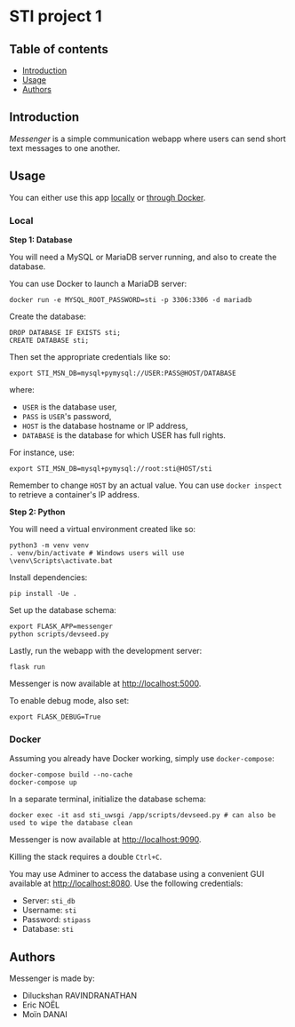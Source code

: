 # STI project 1

## Table of contents

- [Introduction](#introduction)
- [Usage](#usage)
- [Authors](#authors)

## Introduction

_Messenger_ is a simple communication webapp where users can send short text messages to one another.

## Usage

You can either use this app [locally](#local) or [through Docker](#docker).

### Local

__Step 1: Database__

You will need a MySQL or MariaDB server running, and also to create the database.

You can use Docker to launch a MariaDB server:

```
docker run -e MYSQL_ROOT_PASSWORD=sti -p 3306:3306 -d mariadb
```

Create the database:

```
DROP DATABASE IF EXISTS sti;
CREATE DATABASE sti;
```

Then set the appropriate credentials like so:

```
export STI_MSN_DB=mysql+pymysql://USER:PASS@HOST/DATABASE
```

where:

- `USER` is the database user,
- `PASS` is `USER`'s password,
- `HOST` is the database hostname or IP address,
- `DATABASE` is the database for which USER has full rights.

For instance, use:

```
export STI_MSN_DB=mysql+pymysql://root:sti@HOST/sti
```

Remember to change `HOST` by an actual value. You can use `docker inspect` to retrieve a container's IP address.

__Step 2: Python__

You will need a virtual environment created like so:

```
python3 -m venv venv
. venv/bin/activate # Windows users will use \venv\Scripts\activate.bat
```

Install dependencies:

```
pip install -Ue .
```

Set up the database schema:

```
export FLASK_APP=messenger
python scripts/devseed.py
```

Lastly, run the webapp with the development server:

```
flask run
```

Messenger is now available at [http://localhost:5000](http://localhost:5000).

To enable debug mode, also set:

```
export FLASK_DEBUG=True
```

### Docker

Assuming you already have Docker working, simply use `docker-compose`:

```
docker-compose build --no-cache
docker-compose up
```

In a separate terminal, initialize the database schema:

```
docker exec -it asd sti_uwsgi /app/scripts/devseed.py # can also be used to wipe the database clean
```

Messenger is now available at [http://localhost:9090](http://localhost:9090).

Killing the stack requires a double `Ctrl+C`.

You may use Adminer to access the database using a convenient GUI available at [http://localhost:8080](http://localhost:8080). Use the following credentials:

- Server: `sti_db`
- Username: `sti`
- Password: `stipass`
- Database: `sti`

## Authors

Messenger is made by:

- Diluckshan RAVINDRANATHAN
- Eric NOËL
- Moïn DANAI
